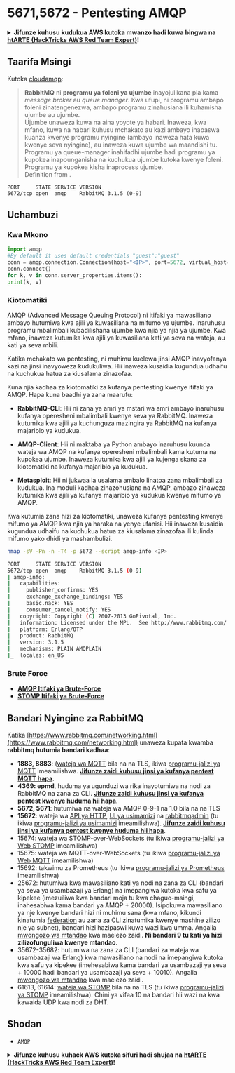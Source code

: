 # 5671,5672 - Pentesting AMQP

<details>

<summary><strong>Jifunze kuhusu kudukua AWS kutoka mwanzo hadi kuwa bingwa na</strong> <a href="https://training.hacktricks.xyz/courses/arte"><strong>htARTE (HackTricks AWS Red Team Expert)</strong></a><strong>!</strong></summary>

Njia nyingine za kusaidia HackTricks:

* Ikiwa unataka kuona **kampuni yako ikionekana kwenye HackTricks** au **kupakua HackTricks kwa PDF** Angalia [**MPANGO WA KUJIUNGA**](https://github.com/sponsors/carlospolop)!
* Pata [**swag rasmi wa PEASS & HackTricks**](https://peass.creator-spring.com)
* Gundua [**The PEASS Family**](https://opensea.io/collection/the-peass-family), mkusanyiko wetu wa [**NFTs**](https://opensea.io/collection/the-peass-family) za kipekee
* **Jiunge na** 💬 [**Kikundi cha Discord**](https://discord.gg/hRep4RUj7f) au [**kikundi cha telegram**](https://t.me/peass) au **tufuate** kwenye **Twitter** 🐦 [**@carlospolopm**](https://twitter.com/hacktricks_live)**.**
* **Shiriki mbinu zako za kudukua kwa kuwasilisha PRs kwenye** [**HackTricks**](https://github.com/carlospolop/hacktricks) na [**HackTricks Cloud**](https://github.com/carlospolop/hacktricks-cloud) repos za github.

</details>

## Taarifa Msingi

Kutoka [cloudamqp](https://www.cloudamqp.com/blog/2015-05-18-part1-rabbitmq-for-beginners-what-is-rabbitmq.html):

> **RabbitMQ** ni **programu ya foleni ya ujumbe** inayojulikana pia kama _message broker_ au _queue manager_. Kwa ufupi, ni programu ambapo foleni zinatengenezwa, ambapo programu zinahusiana ili kuhamisha ujumbe au ujumbe.\
> Ujumbe unaweza kuwa na aina yoyote ya habari. Inaweza, kwa mfano, kuwa na habari kuhusu mchakato au kazi ambayo inapaswa kuanza kwenye programu nyingine (ambayo inaweza hata kuwa kwenye seva nyingine), au inaweza kuwa ujumbe wa maandishi tu. Programu ya queue-manager inahifadhi ujumbe hadi programu ya kupokea inapounganisha na kuchukua ujumbe kutoka kwenye foleni. Programu ya kupokea kisha inaprocess ujumbe.\
Definition from .
```
PORT     STATE SERVICE VERSION
5672/tcp open  amqp    RabbitMQ 3.1.5 (0-9)
```
## Uchambuzi

### Kwa Mkono
```python
import amqp
#By default it uses default credentials "guest":"guest"
conn = amqp.connection.Connection(host="<IP>", port=5672, virtual_host="/")
conn.connect()
for k, v in conn.server_properties.items():
print(k, v)
```
### Kiotomatiki

AMQP (Advanced Message Queuing Protocol) ni itifaki ya mawasiliano ambayo hutumiwa kwa ajili ya kuwasiliana na mifumo ya ujumbe. Inaruhusu programu mbalimbali kubadilishana ujumbe kwa njia ya njia ya ujumbe. Kwa mfano, inaweza kutumika kwa ajili ya kuwasiliana kati ya seva na wateja, au kati ya seva mbili.

Katika mchakato wa pentesting, ni muhimu kuelewa jinsi AMQP inavyofanya kazi na jinsi inavyoweza kudukuliwa. Hii inaweza kusaidia kugundua udhaifu na kuchukua hatua za kiusalama zinazofaa.

Kuna njia kadhaa za kiotomatiki za kufanya pentesting kwenye itifaki ya AMQP. Hapa kuna baadhi ya zana maarufu:

- **RabbitMQ-CLI**: Hii ni zana ya amri ya mstari wa amri ambayo inaruhusu kufanya operesheni mbalimbali kwenye seva ya RabbitMQ. Inaweza kutumika kwa ajili ya kuchunguza mazingira ya RabbitMQ na kufanya majaribio ya kudukua.

- **AMQP-Client**: Hii ni maktaba ya Python ambayo inaruhusu kuunda wateja wa AMQP na kufanya operesheni mbalimbali kama kutuma na kupokea ujumbe. Inaweza kutumika kwa ajili ya kujenga skana za kiotomatiki na kufanya majaribio ya kudukua.

- **Metasploit**: Hii ni jukwaa la usalama ambalo linatoa zana mbalimbali za kudukua. Ina moduli kadhaa zinazohusiana na AMQP, ambazo zinaweza kutumika kwa ajili ya kufanya majaribio ya kudukua kwenye mifumo ya AMQP.

Kwa kutumia zana hizi za kiotomatiki, unaweza kufanya pentesting kwenye mifumo ya AMQP kwa njia ya haraka na yenye ufanisi. Hii inaweza kusaidia kugundua udhaifu na kuchukua hatua za kiusalama zinazofaa ili kulinda mifumo yako dhidi ya mashambulizi.
```bash
nmap -sV -Pn -n -T4 -p 5672 --script amqp-info <IP>

PORT     STATE SERVICE VERSION
5672/tcp open  amqp    RabbitMQ 3.1.5 (0-9)
| amqp-info:
|   capabilities:
|     publisher_confirms: YES
|     exchange_exchange_bindings: YES
|     basic.nack: YES
|     consumer_cancel_notify: YES
|   copyright: Copyright (C) 2007-2013 GoPivotal, Inc.
|   information: Licensed under the MPL.  See http://www.rabbitmq.com/
|   platform: Erlang/OTP
|   product: RabbitMQ
|   version: 3.1.5
|   mechanisms: PLAIN AMQPLAIN
|_  locales: en_US
```
### Brute Force

* [**AMQP Itifaki ya Brute-Force**](../generic-methodologies-and-resources/brute-force.md#amqp-activemq-rabbitmq-qpid-joram-and-solace)
* [**STOMP Itifaki ya Brute-Force**](../generic-methodologies-and-resources/brute-force.md#stomp-activemq-rabbitmq-hornetq-and-openmq)

## Bandari Nyingine za RabbitMQ

Katika [https://www.rabbitmq.com/networking.html](https://www.rabbitmq.com/networking.html) unaweza kupata kwamba **rabbitmq hutumia bandari kadhaa**:

* **1883, 8883**: ([wateja wa MQTT](http://mqtt.org) bila na na TLS, ikiwa [programu-jalizi ya MQTT](https://www.rabbitmq.com/mqtt.html) imeamilishwa. [**Jifunze zaidi kuhusu jinsi ya kufanya pentest MQTT hapa**](1883-pentesting-mqtt-mosquitto.md).
* **4369: epmd**, huduma ya ugunduzi wa rika inayotumiwa na nodi za RabbitMQ na zana za CLI. [**Jifunze zaidi kuhusu jinsi ya kufanya pentest kwenye huduma hii hapa**](4369-pentesting-erlang-port-mapper-daemon-epmd.md).
* **5672, 5671**: hutumiwa na wateja wa AMQP 0-9-1 na 1.0 bila na na TLS
* **15672**: wateja wa [API ya HTTP](https://www.rabbitmq.com/management.html), [UI ya usimamizi](https://www.rabbitmq.com/management.html) na [rabbitmqadmin](https://www.rabbitmq.com/management-cli.html) (tu ikiwa [programu-jalizi ya usimamizi](https://www.rabbitmq.com/management.html) imeamilishwa). [**Jifunze zaidi kuhusu jinsi ya kufanya pentest kwenye huduma hii hapa**](15672-pentesting-rabbitmq-management.md).
* 15674: wateja wa STOMP-over-WebSockets (tu ikiwa [programu-jalizi ya Web STOMP](https://www.rabbitmq.com/web-stomp.html) imeamilishwa)
* 15675: wateja wa MQTT-over-WebSockets (tu ikiwa [programu-jalizi ya Web MQTT](https://www.rabbitmq.com/web-mqtt.html) imeamilishwa)
* 15692: takwimu za Prometheus (tu ikiwa [programu-jalizi ya Prometheus](https://www.rabbitmq.com/prometheus.html) imeamilishwa)
* 25672: hutumiwa kwa mawasiliano kati ya nodi na zana za CLI (bandari ya seva ya usambazaji ya Erlang) na imepangiwa kutoka kwa safu ya kipekee (imezuiliwa kwa bandari moja tu kwa chaguo-msingi, inahesabiwa kama bandari ya AMQP + 20000). Isipokuwa mawasiliano ya nje kwenye bandari hizi ni muhimu sana (kwa mfano, kikundi kinatumia [federation](https://www.rabbitmq.com/federation.html) au zana za CLI zinatumika kwenye mashine zilizo nje ya subnet), bandari hizi hazipaswi kuwa wazi kwa umma. Angalia [mwongozo wa mtandao](https://www.rabbitmq.com/networking.html) kwa maelezo zaidi. **Ni bandari 9 tu kati ya hizi zilizofunguliwa kwenye mtandao**.
* 35672-35682: hutumiwa na zana za CLI (bandari za wateja wa usambazaji wa Erlang) kwa mawasiliano na nodi na imepangiwa kutoka kwa safu ya kipekee (imehesabiwa kama bandari ya usambazaji ya seva + 10000 hadi bandari ya usambazaji ya seva + 10010). Angalia [mwongozo wa mtandao](https://www.rabbitmq.com/networking.html) kwa maelezo zaidi.
* 61613, 61614: [wateja wa STOMP](https://stomp.github.io/stomp-specification-1.2.html) bila na na TLS (tu ikiwa [programu-jalizi ya STOMP](https://www.rabbitmq.com/stomp.html) imeamilishwa). Chini ya vifaa 10 na bandari hii wazi na kwa kawaida UDP kwa nodi za DHT.

## Shodan

* `AMQP`

<details>

<summary><strong>Jifunze kuhusu kuhack AWS kutoka sifuri hadi shujaa na</strong> <a href="https://training.hacktricks.xyz/courses/arte"><strong>htARTE (HackTricks AWS Red Team Expert)</strong></a><strong>!</strong></summary>

Njia nyingine za kusaidia HackTricks:

* Ikiwa unataka kuona **kampuni yako inatangazwa kwenye HackTricks** au **kupakua HackTricks kwa PDF** Angalia [**MPANGO WA KUJIUNGA**](https://github.com/sponsors/carlospolop)!
* Pata [**swag rasmi wa PEASS & HackTricks**](https://peass.creator-spring.com)
* Gundua [**The PEASS Family**](https://opensea.io/collection/the-peass-family), mkusanyiko wetu wa [**NFTs**](https://opensea.io/collection/the-peass-family) za kipekee
* **Jiunge na** 💬 [**Kikundi cha Discord**](https://discord.gg/hRep4RUj7f) au [**kikundi cha telegram**](https://t.me/peass) au **tufuate** kwenye **Twitter** 🐦 [**@carlospolopm**](https://twitter.com/hacktricks_live)**.**
* **Shiriki mbinu zako za kuhack kwa kuwasilisha PR kwa** [**HackTricks**](https://github.com/carlospolop/hacktricks) na [**HackTricks Cloud**](https://github.com/carlospolop/hacktricks-cloud) github repos.

</details>
